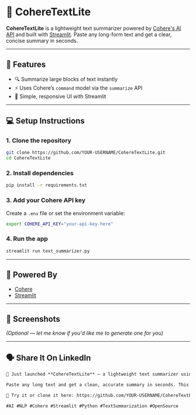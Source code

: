 # 📝 CohereTextLite

**CohereTextLite** is a lightweight text summarizer powered by [Cohere's AI API](https://cohere.com/) and built with [Streamlit](https://streamlit.io/). Paste any long-form text and get a clear, concise summary in seconds.

---

## 🚀 Features

- 🔍 Summarize large blocks of text instantly  
- ⚡ Uses Cohere’s `command` model via the `summarize` API  
- 🧩 Simple, responsive UI with Streamlit  

---

## 💻 Setup Instructions

### 1. Clone the repository
```bash
git clone https://github.com/YOUR-USERNAME/CohereTextLite.git
cd CohereTextLite
```

### 2. Install dependencies
```bash
pip install -r requirements.txt
```

### 3. Add your Cohere API key  
Create a `.env` file or set the environment variable:

```bash
export COHERE_API_KEY="your-api-key-here"
```

### 4. Run the app
```bash
streamlit run text_summarizer.py
```

---

## 🧠 Powered By

- [Cohere](https://cohere.com/)
- [Streamlit](https://streamlit.io/)

---

## 📸 Screenshots

*(Optional — let me know if you'd like me to generate one for you)*

---

## 🗣️ Share It On LinkedIn

```markdown
🚀 Just launched **CohereTextLite** — a lightweight text summarizer using Cohere's AI and Streamlit!

Paste any long text and get a clean, accurate summary in seconds. This project uses Cohere’s `command` model via their summarization API and builds a user-friendly UI using Streamlit.

🔗 Try it or clone it here: https://github.com/YOUR-USERNAME/CohereTextLite

#AI #NLP #Cohere #Streamlit #Python #TextSummarization #OpenSource
```

